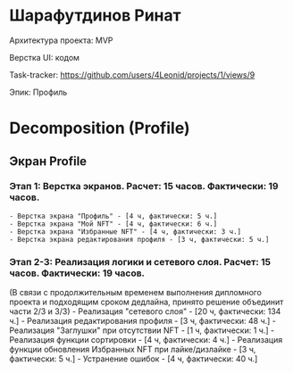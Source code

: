 # Шарафутдинов Ринат

Архитектура проекта: MVP

Верстка UI: кодом

Task-tracker: https://github.com/users/4Leonid/projects/1/views/9

Эпик: Профиль

# Decomposition (Profile)

## Экран Profile

### Этап 1: Верстка экранов. Расчет: 15 часов. Фактически: 19 часов. 

    - Верстка экрана "Профиль" - [4 ч, фактически: 5 ч.]
    - Верстка экрана "Мой NFT" - [4 ч, фактически: 6 ч.]
    - Верстка экрана "Избранные NFT" - [4 ч, фактически: 3 ч.]
    - Верстка экрана редактирования профиля - [3 ч, фактически: 5 ч.]

### Этап 2-3: Реализация логики и сетевого слоя. Расчет: 15 часов. Фактически: 19 часов. 
(В связи с продолжительным временем выполнения дипломного проекта и подходящим сроком дедлайна, принято решение объединит части 2/3 и 3/3)
    - Реализация "сетевого слоя" - [20 ч, фактически: 134 ч.]
    - Реализация редактирования профиля - [3 ч, фактически: 48 ч.]
    - Реализация "Заглушки" при отсутствии NFT - [1 ч, фактически: 1 ч.]
    - Реализация функции сортировки - [4 ч, фактически: 4 ч.]
    - Реализация функции обновления Избранных NFT при лайке/дизлайке - [3 ч, фактически: 5 ч.]
    - Устранение ошибок - [4 ч, фактически: 40 ч.]
